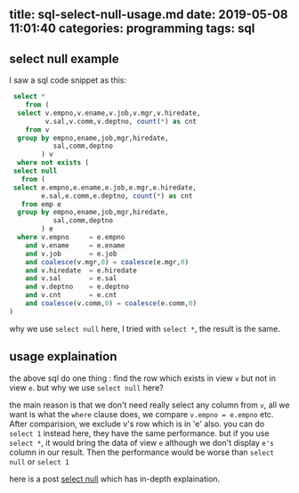 title: sql-select-null-usage.md
date: 2019-05-08 11:01:40
categories: programming
tags: sql
---
## select null example

I saw a sql code snippet as this:
```sql
 select *
    from (
  select v.empno,v.ename,v.job,v.mgr,v.hiredate,
         v.sal,v.comm,v.deptno, count(*) as cnt
    from v
  group by empno,ename,job,mgr,hiredate,
           sal,comm,deptno
        ) v
  where not exists (
 select null
   from (
 select e.empno,e.ename,e.job,e.mgr,e.hiredate,
        e.sal,e.comm,e.deptno, count(*) as cnt
   from emp e
  group by empno,ename,job,mgr,hiredate,
           sal,comm,deptno
        ) e
  where v.empno     = e.empno
    and v.ename     = e.ename
    and v.job       = e.job
    and coalesce(v.mgr,0) = coalesce(e.mgr,0)
    and v.hiredate  = e.hiredate
    and v.sal       = e.sal
    and v.deptno    = e.deptno
    and v.cnt       = e.cnt
    and coalesce(v.comm,0) = coalesce(e.comm,0)
)
```

why we use `select null` here, I tried with `select *`, the result is the same.

## usage explaination

the above sql do one thing : find the row which exists in view `v` but not in view `e`. but why we use `select null` here?

the main reason is that we don't need really select any column from `v`, all we want is what the `where` clause does, we compare
`v.empno = e.empno` etc. After comparision, we exclude v's row which is in 'e' also.  you can  do `select 1` instead here, they have the same performance. but if you use `select *`, it would bring the data of view `e` although we don't display `e's` column in our
result. Then the performance would be worse than `select null` or `select 1`


here is a post [select null](http://bradsruminations.blogspot.com/2009/09/age-old-select-vs-select-1-debate.html) which has in-depth explaination.
